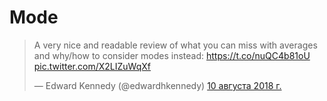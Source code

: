 Mode
====

<blockquote class="twitter-tweet" data-lang="ru"><p lang="en" dir="ltr">A very nice and readable review of what you can miss with averages and why/how to consider modes instead: <a href="https://t.co/nuQC4b81oU">https://t.co/nuQC4b81oU</a> <a href="https://t.co/X2LIZuWqXf">pic.twitter.com/X2LIZuWqXf</a></p>&mdash; Edward Kennedy (@edwardhkennedy) <a href="https://twitter.com/edwardhkennedy/status/1027955565123784707?ref_src=twsrc%5Etfw">10 августа 2018 г.</a></blockquote>